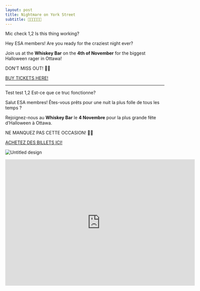 ```yaml
---
layout: post
title: Nightmare on York Street
subtitle: 🎃👻🎃👻🎃👻
---
```

Mic check 1,2 
Is this thing working?

Hey ESA members! Are you ready for the craziest night ever? 

Join us at the **Whiskey Bar** on the **4th of November** for the biggest Halloween rager in Ottawa!

DON’T MISS OUT! 🎃👻

[BUY TICKETS HERE!](https://ecouo.square.site)

******

Test test 1,2 
Est-ce que ce truc fonctionne?

Salut ESA membres! Êtes-vous prêts pour une nuit la plus folle de tous les temps ? 

Rejoignez-nous au **Whiskey Bar** le **4 Novembre** pour la plus grande fête d’Halloween à Ottawa. 

NE MANQUEZ PAS CETTE OCCASION! 🎃👻

[ACHETEZ DES BILLETS ICI!](https://ecouo.square.site)

![Untitled design](https://user-images.githubusercontent.com/85036126/197263970-db1cd145-8ce0-4475-965b-6d284f88dead.png)

<div class="mapouter"><div class="gmap_canvas"><iframe class="gmap_iframe" frameborder="0" scrolling="no" marginheight="0" marginwidth="0" src="https://maps.google.com/maps?width=600&amp;height=400&amp;hl=en&amp;q=Whiskey Bar, 112 York Street&amp;t=&amp;z=14&amp;ie=UTF8&amp;iwloc=B&amp;output=embed"></iframe><a href="https://formatjson.org/">Format json</a></div><style>.mapouter{position:relative;text-align:right;width:600px;height:400px;}.gmap_canvas {overflow:hidden;background:none!important;width:600px;height:400px;}.gmap_iframe {width:600px!important;height:400px!important;}</style></div>
